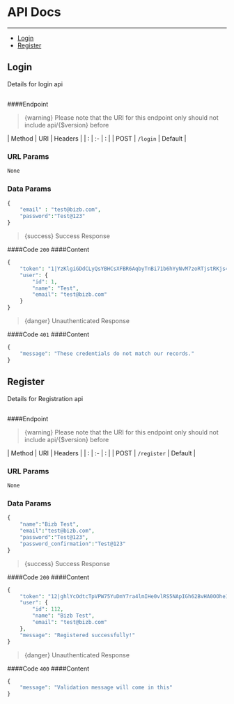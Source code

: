 # API Docs

---

- [Login](#login)
- [Register](#register)

<a name="login"></a>
## Login

Details for login api
##
##

####Endpoint

> {warning} Please note that the URI for this endpoint only should not include api/{$version} before 

| Method    | URI       | Headers   |
| :         |   :-      |  :        |
| POST      | `/login`  | Default   |

### URL Params

```php
None
```

### Data Params

```php
{
	"email" : "test@bizb.com",
	"password":"Test@123"
}
```

> {success} Success Response

####Code `200`
####Content
```php
{
    "token": "1|YzKlgiGDdCLyQsYBHCsXFBR6AqbyTnBi71b6hYyNvM7zoRTjstRKjs4PWvJbXisL63JIEP9gyRygAjL1",
    "user": {
        "id": 1,
        "name": "Test",
        "email": "test@bizb.com"
    }
}
```

> {danger} Unauthenticated Response

####Code `401`
####Content
```php
{
    "message": "These credentials do not match our records."
}
```

<a name="register"></a>
## Register

Details for Registration api
##
##

####Endpoint

> {warning} Please note that the URI for this endpoint only should not include api/{$version} before 

| Method    | URI           | Headers   |
| :         |   :-          |  :        |
| POST      | `/register`   | Default   |

### URL Params

```php
None
```

### Data Params

```php
{
    "name":"Bizb Test",
    "email":"test@bizb.com",
    "password":"Test@123",
    "password_confirmation":"Test@123"
}
```

> {success} Success Response

####Code `200`
####Content
```php
{
    "token": "12|ghlYcOdtcTpVPW75YuDmY7ra4lmIHe0vlRS5NApIGh62BvHA0OOhe1adBUmFTLUEcBb4bnrV6Al8AMuR",
    "user": {
        "id": 112,
        "name": "Bizb Test",
        "email": "test@bizb.com"
    },
    "message": "Registered successfully!"
}
```

> {danger} Unauthenticated Response

####Code `400`
####Content
```php
{
    "message": "Validation message will come in this"
}
```
